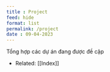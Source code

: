 ```yaml
---
title : Project
feed: hide
format: list
permalink: /project
date : 09-04-2023
---
```


Tổng hợp các dự án đang được đề cập

- Related: [[Index]]

